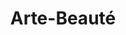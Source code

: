 ---
title: Arte-Beauté
description: Site web
resume:
  titre: Arte-Beauté
  court: Site web
identifiant:
slug:
ordre: 18
image: /img/artebeaute-site-web.jpg
i18n: fr
link:
  external: true
  url: https://arte-beaute.com
---